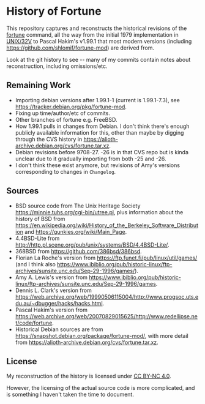 # History of Fortune

This repository captures and reconstructs the historical revisions of the [fortune](https://en.wikipedia.org/wiki/Fortune_%28Unix%29) command, all the way from the initial 1979 implementation in [UNIX/32V](https://en.wikipedia.org/wiki/UNIX/32V) to Pascal Hakim's v1.99.1 that most modern versions (including <https://github.com/shlomif/fortune-mod>) are derived from.

Look at the git history to see -- many of my commits contain notes about reconstruction, including omissions/etc.

## Remaining Work

- Importing debian versions after 1.99.1-1 (current is 1.99.1-7.3), see <https://tracker.debian.org/pkg/fortune-mod>.
- Fixing up time/author/etc of commits.
- Other branches of fortune e.g. FreeBSD.
- How 1.99.1 pulls in changes from Debian.
  I don't think there's enough publicly available information for this, other than maybe by digging through the CVS history in <https://alioth-archive.debian.org/cvs/fortune.tar.xz>.
- Debian revisions before 9708-27. -26 is in that CVS repo but is kinda unclear due to it gradually importing from both -25 and -26.
- I don't think these exist anymore, but revisions of Amy's versions corresponding to changes in `Changelog`.

## Sources

- BSD source code from The Unix Heritage Society <https://minnie.tuhs.org/cgi-bin/utree.pl>, plus information about the history of BSD from <https://en.wikipedia.org/wiki/History_of_the_Berkeley_Software_Distribution> and <https://gunkies.org/wiki/Main_Page>.
- 4.4BSD-Lite from <http://http.pl.scene.org/pub/unix/systems/BSD/4.4BSD-Lite/>.
- 368BSD from <https://github.com/386bsd/386bsd>.
- Florian La Roche's version from <https://ftp.funet.fi/pub/linux/util/games/> (and I think also <https://www.ibiblio.org/pub/historic-linux/ftp-archives/sunsite.unc.edu/Sep-29-1996/games/>).
- Amy A. Lewis's version from <https://www.ibiblio.org/pub/historic-linux/ftp-archives/sunsite.unc.edu/Sep-29-1996/games>.
- Dennis L. Clark's version from <https://web.archive.org/web/19990506115004/http://www.progsoc.uts.edu.au/~dbugger/hacks/hacks.html>.
- Pascal Hakim's version from <https://web.archive.org/web/20070829015625/http://www.redellipse.net/code/fortune>.
- Historical Debian sources are from <https://snapshot.debian.org/package/fortune-mod/>, with more detail from <https://alioth-archive.debian.org/cvs/fortune.tar.xz>.

## License

My reconstruction of the history is licensed under [CC BY-NC 4.0](https://creativecommons.org/licenses/by-nc/4.0/).

However, the licensing of the actual source code is more complicated, and is something I haven't taken the time to document.
